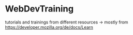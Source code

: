 # WebDevTraining
tutorials and trainings from different resources
-> mostly from https://developer.mozilla.org/de/docs/Learn
